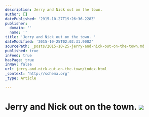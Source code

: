 ```yaml
---
description: Jerry and Nick out on the town.
author: []
datePublished: '2015-10-27T19:26:36.228Z'
publisher:
  domain: ''
  name: ''
title: 'Jerry and Nick out on the town. '
dateModified: '2015-10-25T02:02:31.900Z'
sourcePath: _posts/2015-10-25-jerry-and-nick-out-on-the-town.md
published: true
inFeed: true
hasPage: true
inNav: false
url: jerry-and-nick-out-on-the-town/index.html
_context: 'http://schema.org'
_type: Article

---
```

# Jerry and Nick out on the town. ![](https://the-grid-user-content.s3-us-west-2.amazonaws.com/dc1e33b1-bde7-4bd7-b041-502d9bbe2f23.png)
